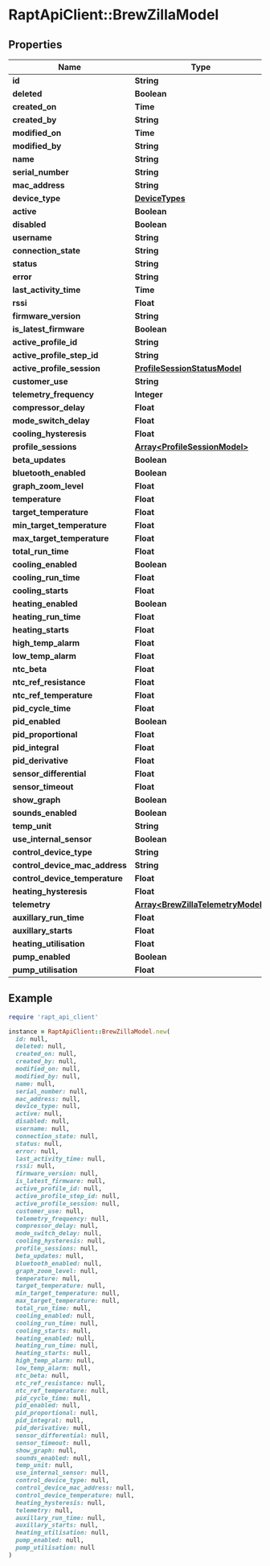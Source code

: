 # RaptApiClient::BrewZillaModel

## Properties

| Name | Type | Description | Notes |
| ---- | ---- | ----------- | ----- |
| **id** | **String** |  | [optional] |
| **deleted** | **Boolean** |  | [optional] |
| **created_on** | **Time** |  | [optional] |
| **created_by** | **String** |  | [optional] |
| **modified_on** | **Time** |  | [optional] |
| **modified_by** | **String** |  | [optional] |
| **name** | **String** |  |  |
| **serial_number** | **String** |  | [optional] |
| **mac_address** | **String** |  |  |
| **device_type** | [**DeviceTypes**](DeviceTypes.md) |  |  |
| **active** | **Boolean** |  | [optional] |
| **disabled** | **Boolean** |  | [optional] |
| **username** | **String** |  | [optional] |
| **connection_state** | **String** |  | [optional] |
| **status** | **String** |  | [optional] |
| **error** | **String** |  | [optional] |
| **last_activity_time** | **Time** |  | [optional] |
| **rssi** | **Float** |  | [optional] |
| **firmware_version** | **String** |  | [optional] |
| **is_latest_firmware** | **Boolean** |  | [optional] |
| **active_profile_id** | **String** |  | [optional] |
| **active_profile_step_id** | **String** |  | [optional] |
| **active_profile_session** | [**ProfileSessionStatusModel**](ProfileSessionStatusModel.md) |  | [optional] |
| **customer_use** | **String** |  | [optional] |
| **telemetry_frequency** | **Integer** |  | [optional] |
| **compressor_delay** | **Float** |  | [optional] |
| **mode_switch_delay** | **Float** |  | [optional] |
| **cooling_hysteresis** | **Float** |  | [optional] |
| **profile_sessions** | [**Array&lt;ProfileSessionModel&gt;**](ProfileSessionModel.md) |  | [optional] |
| **beta_updates** | **Boolean** |  | [optional] |
| **bluetooth_enabled** | **Boolean** |  | [optional] |
| **graph_zoom_level** | **Float** |  | [optional] |
| **temperature** | **Float** |  | [optional] |
| **target_temperature** | **Float** |  | [optional] |
| **min_target_temperature** | **Float** |  | [optional] |
| **max_target_temperature** | **Float** |  | [optional] |
| **total_run_time** | **Float** |  | [optional] |
| **cooling_enabled** | **Boolean** |  | [optional] |
| **cooling_run_time** | **Float** |  | [optional] |
| **cooling_starts** | **Float** |  | [optional] |
| **heating_enabled** | **Boolean** |  | [optional] |
| **heating_run_time** | **Float** |  | [optional] |
| **heating_starts** | **Float** |  | [optional] |
| **high_temp_alarm** | **Float** |  | [optional] |
| **low_temp_alarm** | **Float** |  | [optional] |
| **ntc_beta** | **Float** |  | [optional] |
| **ntc_ref_resistance** | **Float** |  | [optional] |
| **ntc_ref_temperature** | **Float** |  | [optional] |
| **pid_cycle_time** | **Float** |  | [optional] |
| **pid_enabled** | **Boolean** |  | [optional] |
| **pid_proportional** | **Float** |  | [optional] |
| **pid_integral** | **Float** |  | [optional] |
| **pid_derivative** | **Float** |  | [optional] |
| **sensor_differential** | **Float** |  | [optional] |
| **sensor_timeout** | **Float** |  | [optional] |
| **show_graph** | **Boolean** |  | [optional] |
| **sounds_enabled** | **Boolean** |  | [optional] |
| **temp_unit** | **String** |  | [optional] |
| **use_internal_sensor** | **Boolean** |  | [optional] |
| **control_device_type** | **String** |  | [optional] |
| **control_device_mac_address** | **String** |  | [optional] |
| **control_device_temperature** | **Float** |  | [optional] |
| **heating_hysteresis** | **Float** |  | [optional] |
| **telemetry** | [**Array&lt;BrewZillaTelemetryModel&gt;**](BrewZillaTelemetryModel.md) |  | [optional] |
| **auxillary_run_time** | **Float** |  | [optional] |
| **auxillary_starts** | **Float** |  | [optional] |
| **heating_utilisation** | **Float** |  | [optional] |
| **pump_enabled** | **Boolean** |  | [optional] |
| **pump_utilisation** | **Float** |  | [optional] |

## Example

```ruby
require 'rapt_api_client'

instance = RaptApiClient::BrewZillaModel.new(
  id: null,
  deleted: null,
  created_on: null,
  created_by: null,
  modified_on: null,
  modified_by: null,
  name: null,
  serial_number: null,
  mac_address: null,
  device_type: null,
  active: null,
  disabled: null,
  username: null,
  connection_state: null,
  status: null,
  error: null,
  last_activity_time: null,
  rssi: null,
  firmware_version: null,
  is_latest_firmware: null,
  active_profile_id: null,
  active_profile_step_id: null,
  active_profile_session: null,
  customer_use: null,
  telemetry_frequency: null,
  compressor_delay: null,
  mode_switch_delay: null,
  cooling_hysteresis: null,
  profile_sessions: null,
  beta_updates: null,
  bluetooth_enabled: null,
  graph_zoom_level: null,
  temperature: null,
  target_temperature: null,
  min_target_temperature: null,
  max_target_temperature: null,
  total_run_time: null,
  cooling_enabled: null,
  cooling_run_time: null,
  cooling_starts: null,
  heating_enabled: null,
  heating_run_time: null,
  heating_starts: null,
  high_temp_alarm: null,
  low_temp_alarm: null,
  ntc_beta: null,
  ntc_ref_resistance: null,
  ntc_ref_temperature: null,
  pid_cycle_time: null,
  pid_enabled: null,
  pid_proportional: null,
  pid_integral: null,
  pid_derivative: null,
  sensor_differential: null,
  sensor_timeout: null,
  show_graph: null,
  sounds_enabled: null,
  temp_unit: null,
  use_internal_sensor: null,
  control_device_type: null,
  control_device_mac_address: null,
  control_device_temperature: null,
  heating_hysteresis: null,
  telemetry: null,
  auxillary_run_time: null,
  auxillary_starts: null,
  heating_utilisation: null,
  pump_enabled: null,
  pump_utilisation: null
)
```

